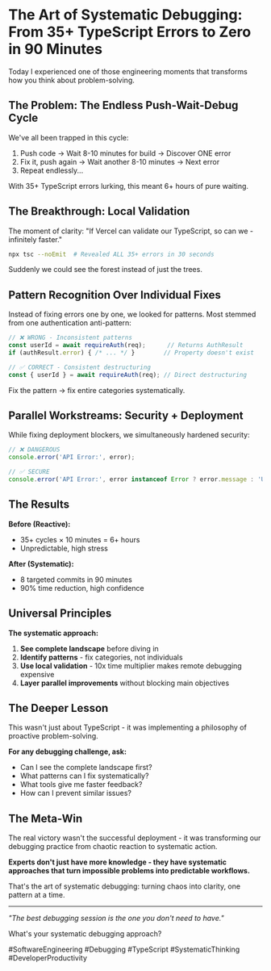 # The Art of Systematic Debugging: From 35+ TypeScript Errors to Zero in 90 Minutes

Today I experienced one of those engineering moments that transforms how you think about problem-solving.

## The Problem: The Endless Push-Wait-Debug Cycle

We've all been trapped in this cycle:
1. Push code → Wait 8-10 minutes for build → Discover ONE error
2. Fix it, push again → Wait another 8-10 minutes → Next error
3. Repeat endlessly...

With 35+ TypeScript errors lurking, this meant 6+ hours of pure waiting.

## The Breakthrough: Local Validation

The moment of clarity: "If Vercel can validate our TypeScript, so can we - infinitely faster."

```bash
npx tsc --noEmit  # Revealed ALL 35+ errors in 30 seconds
```

Suddenly we could see the forest instead of just the trees.

## Pattern Recognition Over Individual Fixes

Instead of fixing errors one by one, we looked for patterns. Most stemmed from one authentication anti-pattern:

```typescript
// ❌ WRONG - Inconsistent patterns  
const userId = await requireAuth(req);      // Returns AuthResult
if (authResult.error) { /* ... */ }        // Property doesn't exist

// ✅ CORRECT - Consistent destructuring
const { userId } = await requireAuth(req); // Direct destructuring
```

Fix the pattern → fix entire categories systematically.

## Parallel Workstreams: Security + Deployment

While fixing deployment blockers, we simultaneously hardened security:

```typescript
// ❌ DANGEROUS
console.error('API Error:', error);

// ✅ SECURE  
console.error('API Error:', error instanceof Error ? error.message : 'Unknown error');
```

## The Results

**Before (Reactive):**
- 35+ cycles × 10 minutes = 6+ hours
- Unpredictable, high stress

**After (Systematic):**
- 8 targeted commits in 90 minutes  
- 90% time reduction, high confidence

## Universal Principles

**The systematic approach:**
1. **See complete landscape** before diving in
2. **Identify patterns** - fix categories, not individuals  
3. **Use local validation** - 10x time multiplier makes remote debugging expensive
4. **Layer parallel improvements** without blocking main objectives

## The Deeper Lesson

This wasn't just about TypeScript - it was implementing a philosophy of proactive problem-solving.

**For any debugging challenge, ask:**
- Can I see the complete landscape first?
- What patterns can I fix systematically?  
- What tools give me faster feedback?
- How can I prevent similar issues?

## The Meta-Win

The real victory wasn't the successful deployment - it was transforming our debugging practice from chaotic reaction to systematic action.

**Experts don't just have more knowledge - they have systematic approaches that turn impossible problems into predictable workflows.**

That's the art of systematic debugging: turning chaos into clarity, one pattern at a time.

---

*"The best debugging session is the one you don't need to have."*

What's your systematic debugging approach?

#SoftwareEngineering #Debugging #TypeScript #SystematicThinking #DeveloperProductivity
